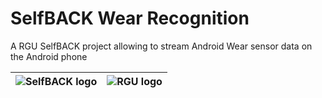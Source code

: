 # SelfBACK Wear Recognition

A RGU SelfBACK project allowing to stream Android Wear sensor data on the Android phone

![SelfBACK logo](https://gaetan.delalande.ovh/selfback-wear-recognition/images/logo-selfback.png)      	| ![RGU logo](https://gaetan.delalande.ovh/selfback-wear-recognition/images/rgu-logo.png) 
|-|-|

